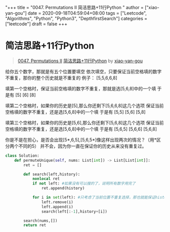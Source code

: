 "+++
title = "0047. Permutations II 简洁思路+11行Python "
author = ["xiao-yan-gou"]
date = 2020-09-18T04:59:04+08:00
tags = ["Leetcode", "Algorithms", "Python", "Python3", "DepthfirstSearch"]
categories = ["leetcode"]
draft = false
+++

# 简洁思路+11行Python

> [0047. Permutations II](https://leetcode-cn.com/problems/permutations-ii/)
> [简洁思路+11行Python](https://leetcode-cn.com/problems/permutations-ii/solution/jian-ji-si-lu-11xing-python-by-xiao-yan-gou/) by [xiao-yan-gou](https://leetcode-cn.com/u/xiao-yan-gou/)

给你五个数字，那就是有五个位置要填空
依次填空，只要保证当前空格填的数字不重复，那你的整个历史就是不重复的
例子：
[5,5,6,6,8]

填第一个空格时，保证当前空格填的数字不重复，那就是选[5,6,8]中的一个填
于是有
[5]
[6]
[8]

填第二个空格时，如果你的历史是[5],那么你还剩下[5,6,6,8]这几个选项
保证当前空格填的数字不重复，还是选[5,6,8]中的一个填
于是有
[5,5]
[5,6]
[5,8]

填第三个空格时，如果你的历史是[5,6],那么你还剩下[5,6,8]这几个选项
保证当前空格填的数字不重复，还是选[5,6,8]中的一个填
于是有
[5,6,5]
[5,6,6]
[5,6,8]

你是不是在担心，是否会出现[5*,6,5],[5,6,5*]像这样出现两次的情况？（用*区分两个不同的5）
并不会，因为你一直在保证你的历史从来没有重复过。
```python
class Solution:
    def permuteUnique(self, nums: List[int]) -> List[List[int]]:
        ret = []

        def search(left,history):
            nonlocal ret
            if not left: #如果没有可以搜的了，说明所有数字用完了
                ret.append(history)

            for i in set(left): #只考虑了当前位置不重复选择，那也就能保证history不重复，所以直接用一个集合来维护
                left.remove(i)
                left.append(i)
                search(left[:-1],history+[i])

        search(nums,[])
        return ret
```
